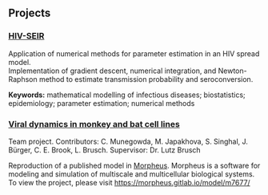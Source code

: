 ## Projects     

### [HIV-SEIR](https://github.com/madinajapakhova/HIV-SEIR)
Application of numerical methods for parameter estimation in an HIV spread model.   
Implementation of gradient descent, numerical integration, and Newton-Raphson method to estimate transmission probability and seroconversion.   

**Keywords:** mathematical modelling of infectious diseases; biostatistics; epidemiology; parameter estimation; numerical methods

### [Viral dynamics in monkey and bat cell lines](https://morpheus.gitlab.io/model/m7677/)    
Team project. Contributors:  C. Munegowda, M. Japakhova, S. Singhal, J. Bürger, C. E. Brook, L. Brusch. Supervisor: Dr. Lutz Brusch    

Reproduction of a published model in [Morpheus](https://morpheus.gitlab.io/). Morpheus is a software for modeling and simulation of multiscale and multicellular biological systems. To view the project, please visit https://morpheus.gitlab.io/model/m7677/ 
